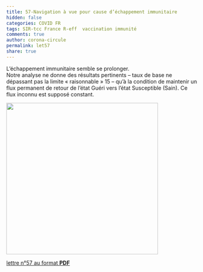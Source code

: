 ```yaml
---
title: 57-Navigation à vue pour cause d’échappement immunitaire
hidden: false
categories: COVID FR
tags: SIR-tcc France R-eff  vaccination immunité
comments: true
author: corona-circule
permalink: let57
share: true
---
```


<link rel="stylesheet" href="../assets/css/style.css">

L’échappement immunitaire semble se prolonger. <br/>
Notre analyse ne donne des résultats pertinents – taux de base ne dépassant pas la limite « raisonnable » 15 – qu’à la condition de maintenir un flux permanent de retour de l’état Guéri vers l’état Susceptible (Sain). Ce flux inconnu est supposé constant.<br/>

<img src='/lettres/images/img-57.png' width='400px'/>

[lettre n°57 au format __PDF__](/lettres/resources/pdf/lettre-57.pdf)

